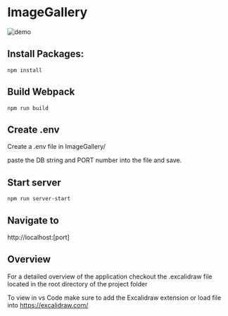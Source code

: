 
# ImageGallery
![demo](https://user-images.githubusercontent.com/68295732/199070395-390d60bd-0f62-4940-961d-06d7c4ac7b41.gif)

## Install Packages:
```npm install```

## Build Webpack
```npm run build```

## Create .env
Create a .env file in ImageGallery/

paste the DB string and PORT number into the file and save.

## Start server 
```npm run server-start```

## Navigate to 
 http://localhost:[port]

## Overview 
For a detailed overview of the application checkout the .excalidraw file 
located in the root directory of the project folder

To view in vs Code make sure to add the Excalidraw extension 
or load file into https://excalidraw.com/
